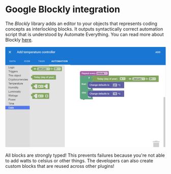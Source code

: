 # Google Blockly integration

The *Blockly* library adds an editor to your objects that represents coding concepts as interlocking blocks. It outputs syntactically correct automation script that is understood by Automate Everything. You can read more about Blockly [here](https://developers.google.com/blockly).

![Automation](screenshot_objects_automation.png)

All blocks are strongly typed! This prevents failures because you're not able to add watts to celsius or other things. The developers can also create custom blocks that are reused across other plugins!
